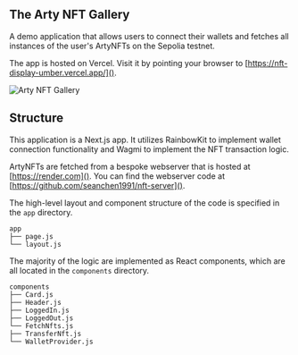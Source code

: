 ## The Arty NFT Gallery

A demo application that allows users to connect their wallets and fetches all instances of the user's ArtyNFTs on the Sepolia testnet. 

The app is hosted on Vercel. Visit it by pointing your browser to [https://nft-display-umber.vercel.app/]().

![Arty NFT Gallery]()

## Structure

This application is a Next.js app. It utilizes RainbowKit to implement wallet connection functionality and Wagmi to implement the NFT transaction logic.

ArtyNFTs are fetched from a bespoke webserver that is hosted at [https://render.com](). You can find the webserver code at [https://github.com/seanchen1991/nft-server]().

The high-level layout and component structure of the code is specified in the `app` directory. 
```
app
├── page.js
└── layout.js
```
The majority of the logic are implemented as React components, which are all located in the `components` directory.
```
components
├── Card.js
├── Header.js
├── LoggedIn.js
├── LoggedOut.js
└── FetchNfts.js
├── TransferNft.js
└── WalletProvider.js
```
